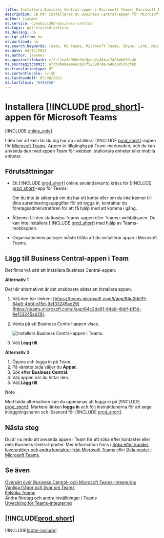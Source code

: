 ```yaml
---
title: Installera Business Central-appen i Microsoft Teams| Microsoft Docs
description: Så här installerar du Business Central-appen för Microsoft Teams.
author: jswymer
ms.service: dynamics365-business-central
ms.topic: get-started-article
ms.devlang: na
ms.tgt_pltfrm: na
ms.workload: na
ms.search.keywords: Teams, MS Teams, Microsoft Teams, Skype, Link, Microsoft 365, collaborate, collaboration, teamwork
ms.date: 04/12/2021
ms.author: jswymer
ms.openlocfilehash: ef2c12ea5e956b9bfdaeb2c464ac74684b630c48
ms.sourcegitcommit: a7cb0be8eae6ece95f5259d7de7a48b385c9cfeb
ms.translationtype: HT
ms.contentlocale: sv-SE
ms.lasthandoff: 07/08/2021
ms.locfileid: "6440856"
---
```

# <a name="install-the-prod_short-app-for-microsoft-teams"></a>Installera [!INCLUDE [prod_short](includes/prod_short.md)]-appen för Microsoft Teams

[!INCLUDE [online_only](includes/online_only.md)]

I den här artikeln lär du dig hur du installerar [!INCLUDE [prod_short](includes/prod_short.md)]-appen för [Microsoft Teams](https://www.microsoft.com/en-us/microsoft-365/microsoft-teams). Appen är tillgänglig på Team-marknaden, och du kan använda den med appen Team för webben, stationära enheter eller mobila enheter.

## <a name="prerequisites"></a>Förutsättningar

- Ett [!INCLUDE [prod_short](includes/prod_short.md)] online användarkonto krävs för [!INCLUDE [prod_short](includes/prod_short.md)]-app för Teams.

    Om du inte är säker på om du har ett konto eller om du inte känner till dina autentiseringsuppgifter för att logga in, kontaktar du företagsadministratören för att få hjälp med att komma i gång.

- Åtkomst till den stationära Teams-appen eller Teams i webbläsaren. Du kan inte installera [!INCLUDE [prod_short](includes/prod_short.md)] med hjälp av Teams-mobilappen.

- Organisationens policyer måste tillåta att du installerar appar i Microsoft Teams.

## <a name="add-the-business-central-app-to-teams"></a>Lägg till Business Central-appen i Team

Det finns två sätt att installera Business Central-appen:

**Alternativ 1**

Det här alternativet är det snabbaste sättet att installera appen.

1. Välj den här länken: [https://teams.microsoft.com/l/app/84c2de91-84e8-4bbf-b15d-9ef33245ad29](https://teams.microsoft.com/l/app/84c2de91-84e8-4bbf-b15d-9ef33245ad29).

2. Vänta på att Business Central-appen visas.

    ![Installera Business Central-appen i Teams.](media/teams-install-app.png)

3. Välj **Lägg till**.

**Alternativ 2**

1. Öppna och logga in på Team.
2. På vänster sida väljer du **Appar**.
3. Sök efter **Business Central**.
4. Välj appen när du hittar den.
5. Välj **Lägg till**.

> [!NOTE]
> Med båda alternativen kan du uppmanas att logga in på [!INCLUDE [prod_short](includes/prod_short.md)]. Markera länken **logga in** och följ instruktionerna för att ange inloggningsnamn och lösenord för [!INCLUDE [prod_short](includes/prod_short.md)].

## <a name="next-step"></a>Nästa steg

Du är nu redo att använda appen i Team för att söka efter kontakter eller dela Business Central-poster. Mer information finns i [Söka efter kunder, leverantörer och andra kontakter från Microsoft Teams](across-search-contacts-teams.md) eller [Dela poster i Microsoft Teams](across-working-with-teams.md).

## <a name="see-also"></a>Se även

[Översikt över Business Central- och Microsoft Teams-integrering](across-teams-overview.md)  
[Vanliga frågor och Svar om Teams](teams-faq.md)  
[Felsöka Teams](admin-teams-troubleshooting.md)  
[Ändra företag och andra inställningar i Teams](across-teams-settings.md)  
[Utveckling för Teams-integrering](/dynamics365/business-central/dev-itpro/developer/devenv-develop-for-teams)  


## [!INCLUDE[prod_short](includes/free_trial_md.md)]  


[!INCLUDE[footer-include](includes/footer-banner.md)]